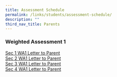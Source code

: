 ```yaml
---
title: Assessment Schedule
permalink: /links/students/assessment-schedule/
description: ""
third_nav_title: Parents
---
```



### Weighted Assessment 1

[Sec 1 WA1 Letter to Parent](https://cms.isomer.gov.sg/files/2023%20Sec%201%20WA1%20Schedule%20and%20Parent%20Letter.pdf)  
[Sec 2 WA1 Letter to Parent](https://cms.isomer.gov.sg/files/2023%20Sec%202%20WA1%20Schedule%20and%20Parent%20Letter.pdf)  
[Sec 3 WA1 Letter to Parent](https://cms.isomer.gov.sg/files/2023%20Sec%203%20WA1%20Schedule%20and%20Parent%20Letter.pdf)  
[Sec 4 WA1 Letter to Parent](https://cms.isomer.gov.sg/files/2023%20Sec%204_5%20WA1%20Schedule%20and%20Parent%20Letter.pdf)

